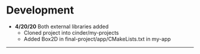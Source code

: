 # Development

- **4/20/20** Both external libraries added
  - Cloned project into cinder/my-projects
  - Added Box2D in final-project/app/CMakeLists.txt in my-app
---
